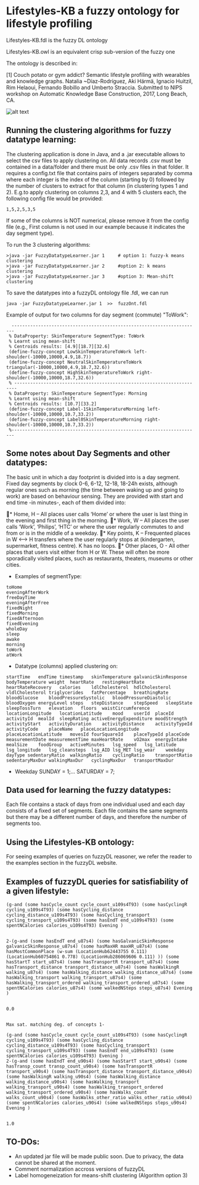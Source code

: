 # Lifestyles-KB a fuzzy ontology for lifestyle profiling

Lifestyles-KB.fdl  is the fuzzy DL ontology

Lifestyles-KB.owl is an equivalent crisp  sub-version of the fuzzy one

The ontology is described in:

[1] Couch potato or gym addict? Semantic lifestyle profiling with wearables and knowledge graphs. Natalia ~Díaz-Rodríguez, Aki Härmä, Ignacio Huitzil, Rim Helaoui, Fernando Bobillo and Umberto Straccia. Submitted to NIPS workshop on Automatic Knowledge Base Construction, 2017, Long Beach, CA.


![alt text](https://github.com/NataliaDiaz/Ontologies/blob/master/Lifestyles-KG/Lifestyles-KB-documentation.png)


## Running the clustering algorithms for fuzzy datatype learning:

The clustering application is done in Java, and a .jar executable allows to select the csv files to apply clustering on. All data records .csv must be contained in a data/folder and there must be only .csv files in that folder.
It requires a config.txt file that contains pairs of integers separated by comma where each integer is the index of the column (starting by 0) followed by the number of clusters to extract for that column (in clustering types 1 and 2).
E.g.to apply clustering on columns 2,3, and 4 with 5 clusters each, the following config file would be provided:

```
1,5,2,5,3,5
```
If some of the columns is NOT numerical, please remove it from the config file (e.g., First column is not used in our example because it indicates the day segment type).


To run the 3 clustering algorithms:

```
>java -jar FuzzyDatatypeLearner.jar 1     # option 1: fuzzy-k means clustering
>java -jar FuzzyDatatypeLearner.jar 2     #option 2: k means clustering
>java -jar FuzzyDatatypeLearner.jar 3     #option 3: Mean-shift clustering
```

To save the datatypes into a fuzzyDL ontology file .fdl, we can run

```
java -jar FuzzyDatatypeLearner.jar 1  >>  fuzzOnt.fdl
```

Example of output for two columns for day segment (commute) "ToWork":
```
  -----------------------------------------------------------------------
 % DataProperty: SkinTemperature SegmentType: ToWork
 % Learnt using mean-shift
 % Centroids results: [4.9][18.7][32.6]
 (define-fuzzy-concept LowSkinTemperatureToWork left-shoulder(-10000,10000,4.9,18.7))
 (define-fuzzy-concept NeutralSkinTemperatureToWork triangular(-10000,10000,4.9,18.7,32.6))
 (define-fuzzy-concept HighSkinTemperatureToWork right-shoulder(-10000,10000,18.7,32.6))
 % -----------------------------------------------------------------------
 % DataProperty: SkinTemperature SegmentType: Morning
 % Learnt using mean-shift
 % Centroids results: [10.7][33.2]
 (define-fuzzy-concept Label-1SkinTemperatureMorning left-shoulder(-10000,10000,10.7,33.2))
 (define-fuzzy-concept Label0SkinTemperatureMorning right-shoulder(-10000,10000,10.7,33.2))
 %-----------------------------------------------------------------------
```

## Some notes about Day Segments and other datatypes:  

The basic unit in which a day footprint is divided into is a day segment. Fixed day segments by clock
0-6, 6-12, 12-18, 18-24h exists, although regular ones such as morning (the time between waking up
and going to work) are based on behaviour sensing. They are provided with start and end time -in
minutes-, each of them divided into:

* Home, H – All places user calls ‘Home’ or where the user is last thing in the evening and
first thing in the morning.
* Work, W – All places the user calls ‘Work’, ‘Philips’, ‘HTC’ or where the user regularly
commutes to and from or is in the middle of a weekday.
* Key points, K – Frequented places in W <–> H transfers where the user regularly stops at
(kindergarten, supermarket, fitness centre). K has no loops.
* Other places, O - All other places that users visit either from H or W. These will often be
more sporadically visited places, such as restaurants, theaters, museums or other cities.

* Examples of segmentType:
```
toHome
eveningAfterWork
freeDayTime
eveningAfterFree
fixedNight
fixedMorning
fixedAfternoon
fixedEvening
wholeDay
sleep
awake
morning
toWork
atWork
```

* Datatype (columns) applied clustering on:

```
startTime	endTime	timestamp	skinTemperature	galvanicSkinResponse	bodyTemperature	weight	heartRate	restingHeartRate	heartRateRecovery	calories	ldlCholesterol	hdlCholesterol	vldlCholesterol	triglycerides	fatPercentage	breathingRate	bloodGlucose	bloodPressureSystolic	bloodPressureDiastolic	bloodOxygen	energyLevel	steps	stepDistance	stepSpeed	sleepState	sleepTossTurn	elevation	floors	waistCircumference	locationLongitude	locationLatitude	mood	userId	placeId	activityId	mealId	sleepRating	activeEnergyExpenditure	moodStrength	activityStart	activityDuration	activityDistance	activityTypeId	activityCode	placeName	placeLocationLongitude	placeLocationLatitude	movesId	fourSquareId	placeTypeId	placeCode	measurementDate	measurementTime	maxHeartRate	vO2max	energyIntake	mealSize	foodGroup	activeMinutes	lsg_speed	lsg_latitude	lsg_longitude	lsg_cleansteps	lsg_AID	lsg_MET	lsg_wear	weekday	dayType	sedentaryRatio	walkingRatio	cyclingRatio	transportRatio	sedentaryMaxDur	walkingMaxDur	cyclingMaxDur	transportMaxDur
```

* Weekday SUNDAY = 1;... SATURDAY = 7;



## Data used for learning the fuzzy datatypes:

 Each file contains a stack of days from one individual used and each day consists of a fixed set of segments. Each file contains the same segments but there may be a different number of days, and therefore the number of segments too.


## Using the Lifestyles-KB ontology:

For seeing examples of queries on fuzzyDL reasoner, we refer the reader to the examples section in the fuzzyDL website.



## Examples of fuzzyDL queries for satisfiability of a given lifestyle:
```
(g-and (some hasCycle_count cycle_count_u109s4T93) (some hasCyclingR cycling_u109s4T93) (some hasCycling_distance cycling_distance_u109s4T93) (some hasCycling_transport cycling_transport_u109s4T93) (some hasEndT end_u109s4T93) (some spentNCalories calories_u109s4T93) Evening )


2-(g-and (some hasEndT end_u87s4) (some hasGalvanicSkinResponse galvanicSkinResponse_u87s4) (some hasMaxHR maxHR_u87s4) (some hasMostCommonPlace (w-sum (LocationHub62443755 0.111) (LocationHub60754861 0.778) (LocationHub286069606 0.111) )) (some hasStartT start_u87s4) (some hasTransportR transport_u87s4) (some hasTransport_distance transport_distance_u87s4) (some hasWalkingR walking_u87s4) (some hasWalking_distance walking_distance_u87s4) (some hasWalking_transport walking_transport_u87s4) (some hasWalking_transport_ordered walking_transport_ordered_u87s4) (some spentNCalories calories_u87s4) (some walkedNSteps steps_u87s4) Evening )


0.0


Max sat. matching deg. of concepts 1-

(g-and (some hasCycle_count cycle_count_u109s4T93) (some hasCyclingR cycling_u109s4T93) (some hasCycling_distance cycling_distance_u109s4T93) (some hasCycling_transport cycling_transport_u109s4T93) (some hasEndT end_u109s4T93) (some spentNCalories calories_u109s4T93) Evening )
2-(g-and (some hasEndT end_u90s4) (some hasStartT start_u90s4) (some hasTransp_count transp_count_u90s4) (some hasTransportR transport_u90s4) (some hasTransport_distance transport_distance_u90s4) (some hasWalkingR walking_u90s4) (some hasWalking_distance walking_distance_u90s4) (some hasWalking_transport walking_transport_u90s4) (some hasWalking_transport_ordered walking_transport_ordered_u90s4) (some hasWalks_count walks_count_u90s4) (some hasWalks_other_ratio walks_other_ratio_u90s4) (some spentNCalories calories_u90s4) (some walkedNSteps steps_u90s4) Evening )


1.0

```



## TO-DOs:

* An updated jar file will be made public soon. Due to privacy, the data cannot be shared at the moment.
* Comment normalization accross versions of fuzzyDL
* Label homogeneization for means-shift clustering (Algorithm option 3)

